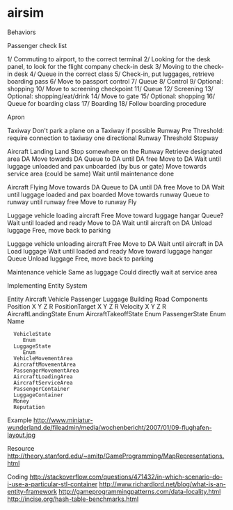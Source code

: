 # airsim

Behaviors

Passenger check list

1/ Commuting to airport, to the correct terminal
2/ Looking for the desk panel, to look for the flight company check-in desk
3/ Moving to the check-in desk
4/ Queue in the correct class
5/ Check-in, put luggages, retrieve boarding pass
6/ Move to passport control
7/ Queue
8/ Control
9/ Optional: shopping
10/ Move to screening checkpoint
11/ Queue
12/ Screening
13/ Optional: shopping/eat/drink
14/ Move to gate
15/ Optional: shopping
16/ Queue for boarding class
17/ Boarding
18/ Follow boarding procedure




Apron
   
Taxiway
   Don't park a plane on a Taxiway if possible
Runway
   Pre Threshold: require connection to taxiway one directional
   Runway
   Threshold
   Stopway

Aircraft Landing
   Land
   Stop somewhere on the Runway
   Retrieve designated area DA
   Move towards DA
   Queue to DA until DA free
   Move to DA
   Wait until luggage unloaded and pax unboarded (by bus or gate)
   Move towards service area (could be same)
   Wait until maintenance done

Aircraft Flying
   Move towards DA
   Queue to DA until DA free
   Move to DA
   Wait until luggage loaded and pax boarded
   Move towards runway
   Queue to runway until runway free
   Move to runway
   Fly
   
Luggage vehicle loading aircraft
   Free
   Move toward luggage hangar
   Queue?
   Wait until loaded and ready
   Move to DA
   Wait until aircraft on DA
   Unload luggage
   Free, move back to parking
   
Luggage vehicle unloading aircraft
   Free
   Move to DA
   Wait until aircraft in DA
   Load luggage
   Wait until loaded and ready
   Move toward luggage hangar
   Queue
   Unload luggage
   Free, move back to parking

Maintenance vehicle
   Same as luggage
   Could directly wait at service area



Implementing Entity System



   Entity
      Aircraft
      Vehicle
      Passenger
      Luggage
      Building
      Road
   Components
      Position
         X Y Z R
      PositionTarget
         X Y Z R
      Velocity
         X Y Z R
      AircraftLandingState
         Enum
      AircraftTakeoffState
         Enum
      PassengerState
         Enum
         Name
         
      VehicleState
         Enum
      LuggageState
         Enum
      VehicleMovementArea
      AircraftMovementArea
      PassengerMovementArea
      AircraftLoadingArea
      AircraftServiceArea
      PassengerContainer
      LuggageContainer
      Money
      Reputation

Example
http://www.miniatur-wunderland.de/fileadmin/media/wochenbericht/2007/01/09-flughafen-layout.jpg


Resource
http://theory.stanford.edu/~amitp/GameProgramming/MapRepresentations.html


Coding
http://stackoverflow.com/questions/471432/in-which-scenario-do-i-use-a-particular-stl-container
http://www.richardlord.net/blog/what-is-an-entity-framework
http://gameprogrammingpatterns.com/data-locality.html
http://incise.org/hash-table-benchmarks.html